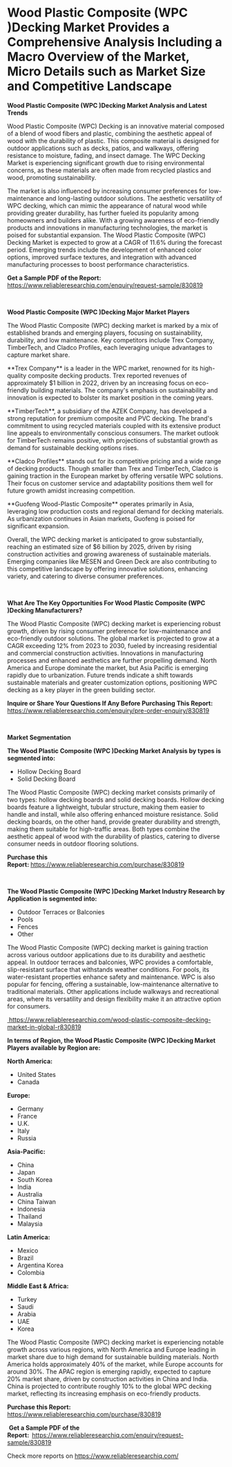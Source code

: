 <p><h1>Wood Plastic Composite (WPC )Decking Market Provides a Comprehensive Analysis Including a Macro Overview of the Market, Micro Details such as Market Size and Competitive Landscape</h1></p><p><strong>Wood Plastic Composite (WPC )Decking Market Analysis and Latest Trends</strong></p>
<p><p>Wood Plastic Composite (WPC) Decking is an innovative material composed of a blend of wood fibers and plastic, combining the aesthetic appeal of wood with the durability of plastic. This composite material is designed for outdoor applications such as decks, patios, and walkways, offering resistance to moisture, fading, and insect damage. The WPC Decking Market is experiencing significant growth due to rising environmental concerns, as these materials are often made from recycled plastics and wood, promoting sustainability. </p><p>The market is also influenced by increasing consumer preferences for low-maintenance and long-lasting outdoor solutions. The aesthetic versatility of WPC decking, which can mimic the appearance of natural wood while providing greater durability, has further fueled its popularity among homeowners and builders alike. With a growing awareness of eco-friendly products and innovations in manufacturing technologies, the market is poised for substantial expansion. The Wood Plastic Composite (WPC) Decking Market is expected to grow at a CAGR of 11.6% during the forecast period. Emerging trends include the development of enhanced color options, improved surface textures, and integration with advanced manufacturing processes to boost performance characteristics.</p></p>
<p><strong>Get a Sample PDF of the Report:&nbsp;</strong> <a href="https://www.reliableresearchiq.com/enquiry/request-sample/830819?utm_campaign=2222&utm_medium=2&utm_source=Github&utm_content=ia&utm_term=02022025&utm_id=wood-plastic-composite-wpc-decking">https://www.reliableresearchiq.com/enquiry/request-sample/830819</a></p>
<p>&nbsp;</p>
<p><strong>Wood Plastic Composite (WPC )Decking Major Market Players</strong></p>
<p><p>The Wood Plastic Composite (WPC) decking market is marked by a mix of established brands and emerging players, focusing on sustainability, durability, and low maintenance. Key competitors include Trex Company, TimberTech, and Cladco Profiles, each leveraging unique advantages to capture market share.</p><p>**Trex Company** is a leader in the WPC market, renowned for its high-quality composite decking products. Trex reported revenues of approximately $1 billion in 2022, driven by an increasing focus on eco-friendly building materials. The company's emphasis on sustainability and innovation is expected to bolster its market position in the coming years.</p><p>**TimberTech**, a subsidiary of the AZEK Company, has developed a strong reputation for premium composite and PVC decking. The brand's commitment to using recycled materials coupled with its extensive product line appeals to environmentally conscious consumers. The market outlook for TimberTech remains positive, with projections of substantial growth as demand for sustainable decking options rises.</p><p>**Cladco Profiles** stands out for its competitive pricing and a wide range of decking products. Though smaller than Trex and TimberTech, Cladco is gaining traction in the European market by offering versatile WPC solutions. Their focus on customer service and adaptability positions them well for future growth amidst increasing competition.</p><p>**Guofeng Wood-Plastic Composite** operates primarily in Asia, leveraging low production costs and regional demand for decking materials. As urbanization continues in Asian markets, Guofeng is poised for significant expansion.</p><p>Overall, the WPC decking market is anticipated to grow substantially, reaching an estimated size of $6 billion by 2025, driven by rising construction activities and growing awareness of sustainable materials. Emerging companies like MESEN and Green Deck are also contributing to this competitive landscape by offering innovative solutions, enhancing variety, and catering to diverse consumer preferences.</p></p>
<p>&nbsp;</p>
<p><strong>What Are The Key Opportunities For Wood Plastic Composite (WPC )Decking Manufacturers?</strong></p>
<p><p>The Wood Plastic Composite (WPC) decking market is experiencing robust growth, driven by rising consumer preference for low-maintenance and eco-friendly outdoor solutions. The global market is projected to grow at a CAGR exceeding 12% from 2023 to 2030, fueled by increasing residential and commercial construction activities. Innovations in manufacturing processes and enhanced aesthetics are further propelling demand. North America and Europe dominate the market, but Asia Pacific is emerging rapidly due to urbanization. Future trends indicate a shift towards sustainable materials and greater customization options, positioning WPC decking as a key player in the green building sector.</p></p>
<p><strong>Inquire or Share Your Questions If Any Before Purchasing This Report:</strong> <a href="https://www.reliableresearchiq.com/enquiry/pre-order-enquiry/830819?utm_campaign=2222&utm_medium=2&utm_source=Github&utm_content=ia&utm_term=02022025&utm_id=wood-plastic-composite-wpc-decking">https://www.reliableresearchiq.com/enquiry/pre-order-enquiry/830819</a></p>
<p>&nbsp;</p>
<p><strong>Market Segmentation</strong></p>
<p><strong>The Wood Plastic Composite (WPC )Decking Market Analysis by types is segmented into:</strong></p>
<p><ul><li>Hollow Decking Board</li><li>Solid Decking Board</li></ul></p>
<p><p>The Wood Plastic Composite (WPC) decking market consists primarily of two types: hollow decking boards and solid decking boards. Hollow decking boards feature a lightweight, tubular structure, making them easier to handle and install, while also offering enhanced moisture resistance. Solid decking boards, on the other hand, provide greater durability and strength, making them suitable for high-traffic areas. Both types combine the aesthetic appeal of wood with the durability of plastics, catering to diverse consumer needs in outdoor flooring solutions.</p></p>
<p><strong>Purchase this Report:&nbsp;</strong><a href="https://www.reliableresearchiq.com/purchase/830819?utm_campaign=2222&utm_medium=2&utm_source=Github&utm_content=ia&utm_term=02022025&utm_id=wood-plastic-composite-wpc-decking">https://www.reliableresearchiq.com/purchase/830819</a></p>
<p>&nbsp;</p>
<p><strong>The Wood Plastic Composite (WPC )Decking Market Industry Research by Application is segmented into:</strong></p>
<p><ul><li>Outdoor Terraces or Balconies</li><li>Pools</li><li>Fences</li><li>Other</li></ul></p>
<p><p>The Wood Plastic Composite (WPC) decking market is gaining traction across various outdoor applications due to its durability and aesthetic appeal. In outdoor terraces and balconies, WPC provides a comfortable, slip-resistant surface that withstands weather conditions. For pools, its water-resistant properties enhance safety and maintenance. WPC is also popular for fencing, offering a sustainable, low-maintenance alternative to traditional materials. Other applications include walkways and recreational areas, where its versatility and design flexibility make it an attractive option for consumers.</p></p>
<p><a href="https://www.reliableresearchiq.com/wood-plastic-composite-decking-market-in-global-r830819?utm_campaign=2222&utm_medium=2&utm_source=Github&utm_content=ia&utm_term=02022025&utm_id=wood-plastic-composite-wpc-decking">&nbsp;https://www.reliableresearchiq.com/wood-plastic-composite-decking-market-in-global-r830819</a></p>
<p><strong>In terms of Region, the Wood Plastic Composite (WPC )Decking Market Players available by Region are:</strong></p>
<p>
    <p> <strong> North America: </strong>
        <ul>
            <li>United States</li>
            <li>Canada</li>
        </ul>
        </p> 
    <p> <strong> Europe: </strong>
        <ul>
            <li>Germany</li>
            <li>France</li>
            <li>U.K.</li>
            <li>Italy</li>
            <li>Russia</li>
        </ul>
        </p> 
    <p> <strong> Asia-Pacific: </strong>
        <ul>
            <li>China</li>
            <li>Japan</li>
            <li>South Korea</li>
            <li>India</li>
            <li>Australia</li>
            <li>China Taiwan</li>
            <li>Indonesia</li>
            <li>Thailand</li>
            <li>Malaysia</li>
        </ul>
        </p> 
    <p> <strong> Latin America: </strong>
        <ul>
            <li>Mexico</li>
            <li>Brazil</li>
            <li>Argentina Korea</li>
            <li>Colombia</li>
        </ul>
        </p> 
    <p> <strong> Middle East & Africa: </strong>
        <ul>
            <li>Turkey</li>
            <li>Saudi</li>
            <li>Arabia</li>
            <li>UAE</li>
            <li>Korea</li>
        </ul>
    </p>
    </p>
<p><p>The Wood Plastic Composite (WPC) decking market is experiencing notable growth across various regions, with North America and Europe leading in market share due to high demand for sustainable building materials. North America holds approximately 40% of the market, while Europe accounts for around 30%. The APAC region is emerging rapidly, expected to capture 20% market share, driven by construction activities in China and India. China is projected to contribute roughly 10% to the global WPC decking market, reflecting its increasing emphasis on eco-friendly products.</p></p>
<p><strong>Purchase this Report: </strong><a href="https://www.reliableresearchiq.com/purchase/830819?utm_campaign=2222&utm_medium=2&utm_source=Github&utm_content=ia&utm_term=02022025&utm_id=wood-plastic-composite-wpc-decking">https://www.reliableresearchiq.com/purchase/830819</a></p>
<p>&nbsp;<strong>Get a Sample PDF of the Report:&nbsp;&nbsp;</strong><a href="https://www.reliableresearchiq.com/enquiry/request-sample/830819?utm_campaign=2222&utm_medium=2&utm_source=Github&utm_content=ia&utm_term=02022025&utm_id=wood-plastic-composite-wpc-decking">https://www.reliableresearchiq.com/enquiry/request-sample/830819</a></p>
<p><strong></strong></p>
<p>Check more reports on <a href="https://www.reliableresearchiq.com/?utm_campaign=2222&utm_medium=2&utm_source=Github&utm_content=ia&utm_term=02022025&utm_id=wood-plastic-composite-wpc-decking">https://www.reliableresearchiq.com/</a></p>